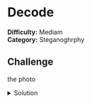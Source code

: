 # Decode
**Difficulty:** Mediam  
**Category:** Steganoghrphy  

## Challenge

the photo


<details>
<summary>Solution</summary>

using the exiftool the comment is afghani 
routing url for aghanistan.html


**Flag:**  
```AzCTF{afghanistan}```

</details>